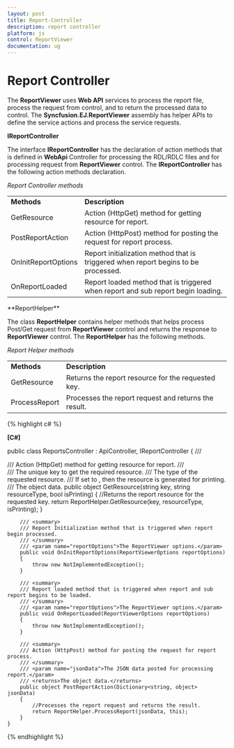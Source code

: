 ```yaml
---
layout: post
title: Report-Controller
description: report controller
platform: js
control: ReportViewer
documentation: ug
---
```


# Report Controller

The **ReportViewer** uses **Web API** services to process the report file, process the request from control, and to return the processed data to control. The **Syncfusion.EJ.ReportViewer** assembly has helper APIs to define the service actions and process the service requests. 

**IReportController**

The interface **IReportController** has the declaration of action methods that is defined in **WebApi** Controller for processing the RDL/RDLC files and for processing request from **ReportViewer** control. The **IReportController** has the following action methods declaration. 



_Report Controller methods_

<table>
<tr>
<td>
<b>Methods</b></td><td>
<b>Description</b></td></tr>
<tr>
<td>
GetResource</td><td>
Action (HttpGet) method for getting resource for report. </td></tr>
<tr>
<td>
PostReportAction</td><td>
Action (HttpPost) method for posting the request for report process. </td></tr>
<tr>
<td>
OnInitReportOptions</td><td>
Report initialization method that is triggered when report begins to be processed.</td></tr>
<tr>
<td>
OnReportLoaded</td><td>
Report loaded method that is triggered when report and sub report begin loading.</td></tr>
</table>
**ReportHelper**

The class **ReportHelper** contains helper methods that helps process Post/Get request from **ReportViewer** control and returns the response to **ReportViewer** control. The **ReportHelper** has the following methods. 

_Report Helper methods_

<table>
<tr>
<td>
<b>Methods</b></td><td>
<b>Description</b></td></tr>
<tr>
<td>
GetResource</td><td>
Returns the report resource for the requested key.</td></tr>
<tr>
<td>
ProcessReport</td><td>
Processes the report request and returns the result.</td></tr>
</table>


{% highlight c# %}

**[C#]**

public class ReportsController : ApiController, IReportController
    {
        /// <summary>
        /// Action (HttpGet) method for getting resource for report.
        /// </summary>
        /// <param name="key">The unique key to get the required resource.</param>
        /// <param name="resourceType">The type of the requested resource.</param>
        /// <param name="isPrinting">If set to <see langword="true"/>, then the resource is generated for printing.</param>
        /// <returns>The object data.</returns>
        public object GetResource(string key, string resourceType, bool isPrinting)
        {
            //Returns the report resource for the requested key.
            return ReportHelper.GetResource(key, resourceType, isPrinting);
        }

        /// <summary>
        /// Report Initialization method that is triggered when report begin processed.
        /// </summary>
        /// <param name="reportOptions">The ReportViewer options.</param>
        public void OnInitReportOptions(ReportViewerOptions reportOptions)
        {
            throw new NotImplementedException();
        }

        /// <summary>
        /// Report loaded method that is triggered when report and sub report begins to be loaded.
        /// </summary>
        /// <param name="reportOptions">The ReportViewer options.</param>
        public void OnReportLoaded(ReportViewerOptions reportOptions)
        {
            throw new NotImplementedException();
        }

        /// <summary>
        /// Action (HttpPost) method for posting the request for report process. 
        /// </summary>
        /// <param name="jsonData">The JSON data posted for processing report.</param>
        /// <returns>The object data.</returns>
        public object PostReportAction(Dictionary<string, object> jsonData)
        {
            //Processes the report request and returns the result.
            return ReportHelper.ProcessReport(jsonData, this);
        }
    }


{% endhighlight %}



